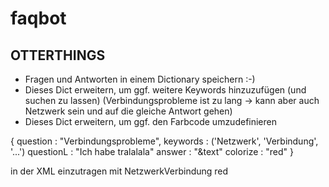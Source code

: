 # faqbot

## OTTERTHINGS
- Fragen und Antworten in einem Dictionary speichern :-)
- Dieses Dict erweitern, um ggf. weitere Keywords hinzuzufügen (und suchen zu lassen)
(Verbindungsprobleme ist zu lang -> kann aber auch Netzwerk sein und auf die gleiche Antwort gehen)
- Dieses Dict erweitern, um ggf. den Farbcode umzudefinieren

{
   question    : "Verbindungsprobleme",
   keywords    : ('Netzwerk', 'Verbindung', '...')
   questionL   : "Ich habe tralalala"
   answer      : "&text"
   colorize    : "red"
}

in der XML einzutragen mit <keywords><keyword>Netzwerk</keyword><keyword>Verbindung</keyword></keywords>
<options><colorize>red</colorize></options>